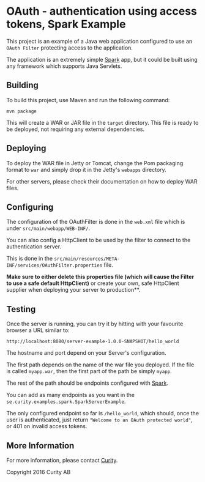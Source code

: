 # OAuth - authentication using access tokens, Spark Example

This project is an example of a Java web application configured to use an
`OAuth Filter` protecting access to the application.

The application is an extremely simple [Spark](http://sparkjava.com) app,
but it could be built using any framework which supports Java Servlets.

## Building

To build this project, use Maven and run the following command:

```
mvn package
```

This will create a WAR or JAR file in the `target` directory. This file is ready to be deployed,
not requiring any external dependencies.


## Deploying

To deploy the WAR file in Jetty or Tomcat, change the Pom packaging format to `war` and simply drop it in the Jetty's `webapps` directory.

For other servers, please check their documentation on how to deploy WAR files.

## Configuring

The configuration of the OAuthFilter is done in the `web.xml` file which is under
`src/main/webapp/WEB-INF/`.

You can also config a HttpClient to be used by the filter to connect to the authentication server.

This is done in the `src/main/resources/META-INF/services/OAuthFilter.properties` file.

**Make sure to either delete this properties file (which will cause the Filter to use a safe default HttpClient)**
or create your own, safe HttpClient supplier when deploying your server to production**.

## Testing

Once the server is running, you can try it by hitting with your favourite browser
a URL similar to:

```
http://localhost:8080/server-example-1.0.0-SNAPSHOT/hello_world
```

The hostname and port depend on your Server's configuration.

The first path depends on the name of the war file you deployed.
If the file is called `myapp.war`, then the first part of the path be simply `myapp`.

The rest of the path should be endpoints configured with [Spark](http://sparkjava.com).

You can add as many endpoints as you want in the `se.curity.examples.spark.SparkServerExample`.

The only configured endpoint so far is `/hello_world`, which should, once the user is authenticated,
just return `"Welcome to an OAuth protected world"`, or 401 on invalid access tokens.

## More Information

For more information, please contact [Curity](http://curity.io).

Copyright 2016 Curity AB
